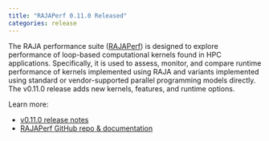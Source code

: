 ```yaml
---
title: "RAJAPerf 0.11.0 Released"
categories: release
---
```


The RAJA performance suite ([RAJAPerf](https://github.com/LLNL/RAJAPerf)) is designed to explore performance of loop-based computational kernels found in HPC applications. Specifically, it is used to assess, monitor, and compare runtime performance of kernels implemented using RAJA and variants implemented using standard or vendor-supported parallel programming models directly. The v0.11.0 release adds new kernels, features, and runtime options.

Learn more:
- [v0.11.0 release notes](https://github.com/LLNL/RAJAPerf/releases/tag/v0.11.0)
- [RAJAPerf GitHub repo & documentation](https://github.com/LLNL/RAJAPerf)

